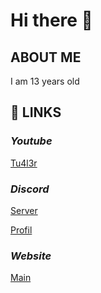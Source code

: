 # Hi there 👋

## **ABOUT ME**

I am 13 years old

## 📌 **LINKS**

### *Youtube*
[Tu4l3r](https://www.youtube.com/channel/UC02-0dnbN7qM1rNjB_vy-Qw)

### *Discord*
[Server](https://discord.gg/GBkpVpPKSp)

[Profil](https://discord.com/users/850647239475068973)

### *Website*

[Main](https://grz4wk7a.ct8.pl/)
